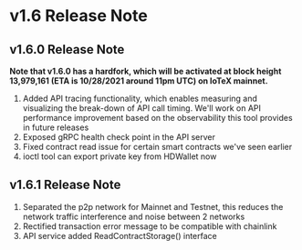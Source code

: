 # v1.6 Release Note

## v1.6.0 Release Note
**Note that v1.6.0 has a hardfork, which will be activated at block height
13,979,161 (ETA is 10/28/2021 around 11pm UTC) on IoTeX mainnet.**
1. Added API tracing functionality, which enables measuring and visualizing the
break-down of API call timing. We'll work on API performance improvement based
on the observability this tool provides in future releases
2. Exposed gRPC health check point in the API server
3. Fixed contract read issue for certain smart contracts we've seen earlier
4. ioctl tool can export private key from HDWallet now

## v1.6.1 Release Note
1. Separated the p2p network for Mainnet and Testnet, this reduces the network
traffic interference and noise between 2 networks
2. Rectified transaction error message to be compatible with chainlink
3. API service added ReadContractStorage() interface
